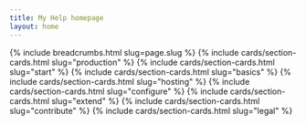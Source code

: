 ```yaml
---
title: My Help homepage
layout: home
---
```


{% include breadcrumbs.html slug=page.slug %}
{% include cards/section-cards.html slug="production" %}
{% include cards/section-cards.html slug="start" %}
{% include cards/section-cards.html slug="basics" %}
{% include cards/section-cards.html slug="hosting" %}
{% include cards/section-cards.html slug="configure" %}
{% include cards/section-cards.html slug="extend" %}
{% include cards/section-cards.html slug="contribute" %}
{% include cards/section-cards.html slug="legal" %}

